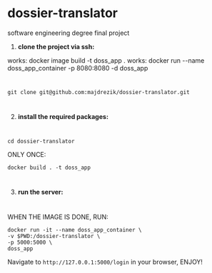 # dossier-translator

software engineering degree final project

1. **clone the project via ssh:**

works: docker image build -t doss_app .
works: docker run --name doss_app_container -p 8080:8080 -d doss_app

#

    git clone git@github.com:majdrezik/dossier-translator.git

#

2. **install the required packages:**

#

    cd dossier-translator

ONLY ONCE:

    docker build . -t doss_app

#

3. **run the server:**

#

WHEN THE IMAGE IS DONE, RUN:

    docker run -it --name doss_app_container \
    -v $PWD:/dossier-translator \
    -p 5000:5000 \
    doss_app

Navigate to `http://127.0.0.1:5000/login` in your browser, ENJOY!
